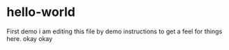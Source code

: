 # hello-world
First demo
i am editing this file by demo instructions to get a feel for things here.
okay okay
